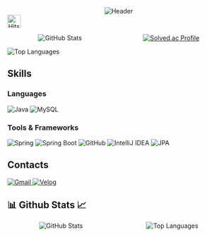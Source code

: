 <div align="center">
  <img src="https://capsule-render.vercel.app/api?type=rect&color=000000&height=100&section=header&text=BAE%20GYU%20TAE&fontSize=40&fontColor=FFFFFF" alt="Header"/>
</div>

<div align="left">
  <a href="https://hits.seeyoufarm.com">
    <img src="https://hits.seeyoufarm.com/api/count/incr/badge.svg?url=https%3A%2F%2Fgithub.com%2Fbaegyutae&count_bg=%23CFCFCF&title_bg=%23555555&icon=github.svg&icon_color=%23E7E7E7&title=visitors&edge_flat=false&style=flat-square" alt="Hits" style="height: 30px;"/>
  </a>
</div>

<div style="display: flex; align-items: center; justify-content: space-around;">
  <img src="https://github-readme-stats.vercel.app/api?username=baegyutae&show_icons=true&theme=dark&bg_color=000000&text_color=ffffff&title_color=ffffff&icon_color=ffffff" alt="GitHub Stats"/>

[![Solved.ac Profile](http://mazassumnida.wtf/api/v2/generate_badge?boj=qoxowkd0716)](https://solved.ac/qoxowkd0716/)
</div>

<img src="https://github-readme-stats.vercel.app/api/top-langs/?username=baegyutae&layout=compact&theme=dark&bg_color=000000&text_color=ffffff" alt="Top Languages"/>

## Skills

### Languages
<div>
  <img src="https://img.shields.io/badge/Java-007396?style=flat-square&logo=java&logoColor=white&round=true" alt="Java"/>
  <img src="https://img.shields.io/badge/MySQL-4479A1?style=flat-square&logo=mysql&logoColor=white&round=true" alt="MySQL"/>
</div>

### Tools & Frameworks
<div>
  <img src="https://img.shields.io/badge/Spring-6DB33F?style=flat-square&logo=spring&logoColor=white&round=true" alt="Spring"/>
  <img src="https://img.shields.io/badge/Spring%20Boot-6DB33F?style=flat-square&logo=spring-boot&logoColor=white&round=true" alt="Spring Boot"/>
  <img src="https://img.shields.io/badge/GitHub-181717?style=flat-square&logo=github&logoColor=white&round=true" alt="GitHub"/>
  <img src="https://img.shields.io/badge/IntelliJ%20IDEA-000000?style=flat-square&logo=intellij-idea&logoColor=white&round=true" alt="IntelliJ IDEA"/>
  <img src="https://img.shields.io/badge/JPA-007396?style=flat-square&logo=hibernate&logoColor=white&round=true" alt="JPA"/>
</div>

## Contacts

<div>
  <a href="mailto:qoxowkd0716@gmail.com">
    <img src="https://img.shields.io/badge/Gmail-D14836?style=for-the-badge&logo=gmail&logoColor=white" alt="Gmail"/>
  </a>
  <a href="https://velog.io/@qoxowkd0716/posts">
    <img src="https://img.shields.io/badge/Velog-20C997?style=for-the-badge&logo=velog&logoColor=white" alt="Velog"/>
  </a>
</div>

## 📊 Github Stats 📈

<div style="display: flex; justify-content: space-around; align-items: center;">
  <img src="https://github-readme-stats.vercel.app/api?username=baegyutae&show_icons=true&theme=dark&bg_color=000000&text_color=ffffff&title_color=ffffff&icon_color=ffffff" alt="GitHub Stats"/>
  <img src="https://github-readme-stats.vercel.app/api/top-langs/?username=baegyutae&layout=compact&theme=dark&bg_color=000000&text_color=ffffff" alt="Top Languages"/>
</div>
